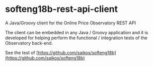 # softeng18b-rest-api-client
A Java/Groovy client for the Online Price Observatory REST API

The client can be embedded in any Java / Groovy application and it is developed for helping perform the functional / integration
tests of the Observatory back-end.

See the test of [https://github.com/saikos/softeng18b](https://github.com/saikos/softeng18b)
